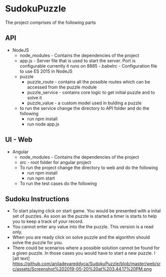 # SudokuPuzzle

The project comprises of the following parts
## API 
- NodeJS
	- node_modules - Contains the dependencies of the project
  - app.js - Server file that is used to start the server. Port is configurable currently it runs on 8885
  -.babelrc - Configuration file to use ES 2015 in NodeJS
  - puzzle
    - puzzle_route - contains all the possible routes which can be accessed from the puzzle module
    - puzzle_service - contains core logic to get initial puzzle and to solve it
    - puzzle_value - a custom model used in bulding a puzzle
  - to run the service change the directory to API folder and do the following
    - run npm install
    - run node app.js
## UI - Web 
- Angular
  - node_modules - Contains the dependencies of the project
  - src - root folder for angular project
  - To run the project change the directory to web and do the following
    - run npm install 
    - run npm start
  - To run the test cases do the following

## Sudoku Instructions
  - To start playing click on start game. You would be presented with a inital set of puzzles. As soon as the puzzle is        started a timer is starts to help you to keep a track of your record.
  - You cannot enter any value into the the puzzle. This version is a read only.
  - When you are ready click on solve puzzle and the algorithm should solve the puzzle for you.
  - There could be scenarios where a possible solution cannot be found for a given puzzle. In those cases you would have to start a new puzzle.
![alt text] https://github.com/aniladevareddyca/SudokuPuzzle/blob/master/web/src/assets/Screenshot%202019-05-20%20at%203.44.17%20PM.png
